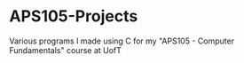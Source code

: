 # APS105-Projects
Various programs I made using C for my "APS105 - Computer Fundamentals" course at UofT
